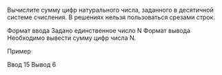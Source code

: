 Вычислите сумму цифр натурального числа, заданного в десятичной системе счисления.
В решениях нельзя пользоваться срезами строк.

Формат ввода
Задано единственное число N
Формат вывода
Необходимо вывести сумму цифр числа N.

Пример

Ввод
15
Вывод
6